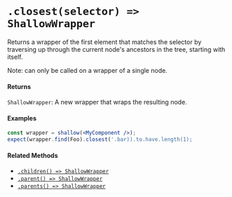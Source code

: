 # `.closest(selector) => ShallowWrapper`

Returns a wrapper of the first element that matches the selector by traversing up through the
current node's ancestors in the tree, starting with itself.

Note: can only be called on a wrapper of a single node.


#### Returns

`ShallowWrapper`: A new wrapper that wraps the resulting node.



#### Examples

```jsx
const wrapper = shallow(<MyComponent />);
expect(wrapper.find(Foo).closest('.bar)).to.have.length(1);
```

#### Related Methods

- [`.children() => ShallowWrapper`](children.md)
- [`.parent() => ShallowWrapper`](parent.md)
- [`.parents() => ShallowWrapper`](parents.md)
